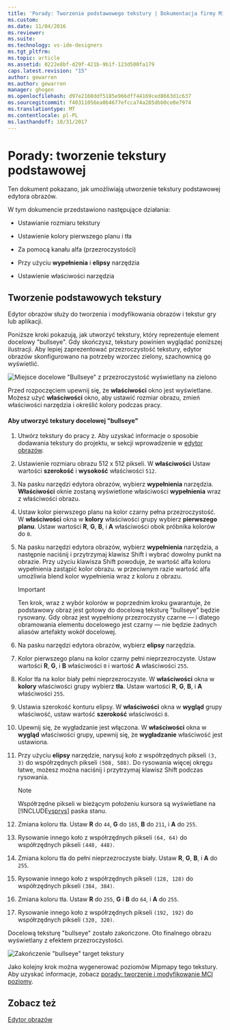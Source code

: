 ```yaml
---
title: 'Porady: Tworzenie podstawowego tekstury | Dokumentacja firmy Microsoft'
ms.custom: 
ms.date: 11/04/2016
ms.reviewer: 
ms.suite: 
ms.technology: vs-ide-designers
ms.tgt_pltfrm: 
ms.topic: article
ms.assetid: 0222e8bf-d29f-421b-9b1f-123d500fa179
caps.latest.revision: "15"
author: gewarren
ms.author: gewarren
manager: ghogen
ms.openlocfilehash: d97e2160ddf5185e966dff44169ced8663d1c637
ms.sourcegitcommit: f40311056ea0b4677efcca74a285dbb0ce0e7974
ms.translationtype: MT
ms.contentlocale: pl-PL
ms.lasthandoff: 10/31/2017
---
```

# <a name="how-to-create-a-basic-texture"></a>Porady: tworzenie tekstury podstawowej
Ten dokument pokazano, jak umożliwiają utworzenie tekstury podstawowej edytora obrazów.  
  
 W tym dokumencie przedstawiono następujące działania:  
  
-   Ustawianie rozmiaru tekstury  
  
-   Ustawienie kolory pierwszego planu i tła  
  
-   Za pomocą kanału alfa (przezroczystości)  
  
-   Przy użyciu **wypełnienia** i **elipsy** narzędzia  
  
-   Ustawienie właściwości narzędzia  
  
## <a name="creating-a-basic-texture"></a>Tworzenie podstawowych tekstury  
 Edytor obrazów służy do tworzenia i modyfikowania obrazów i tekstur gry lub aplikacji.  
  
 Poniższe kroki pokazują, jak utworzyć tekstury, który reprezentuje element docelowy "bullseye". Gdy skończysz, tekstury powinien wyglądać poniższej ilustracji. Aby lepiej zaprezentować przezroczystość tekstury, edytor obrazów skonfigurowano na potrzeby wzorzec zielony, szachownicą go wyświetlić.  
  
 ![Miejsce docelowe "Bullseye" z przezroczystość wyświetlany na zielono](../designers/media/digit-bullseye-texture-in-editor.png "cyfrę-Bullseye-tekstury-w — Edytor")  
  
 Przed rozpoczęciem upewnij się, że **właściwości** okno jest wyświetlane. Możesz użyć **właściwości** okno, aby ustawić rozmiar obrazu, zmień właściwości narzędzia i określić kolory podczas pracy.  
  
#### <a name="to-create-a-bullseye-target-texture"></a>Aby utworzyć tekstury docelowej "bullseye"  
  
1.  Utwórz tekstury do pracy z. Aby uzyskać informacje o sposobie dodawania tekstury do projektu, w sekcji wprowadzenie w [edytor obrazów](../designers/image-editor.md).  
  
2.  Ustawienie rozmiaru obrazu 512 x 512 pikseli. W **właściwości** Ustaw wartości **szerokość** i **wysokość** właściwości `512`.  
  
3.  Na pasku narzędzi edytora obrazów, wybierz **wypełnienia** narzędzia. **Właściwości** oknie zostaną wyświetlone właściwości **wypełnienia** wraz z właściwości obrazu.  
  
4.  Ustaw kolor pierwszego planu na kolor czarny pełna przezroczystość. W **właściwości** okna w **kolory** właściwości grupy wybierz **pierwszego planu**. Ustaw wartości **R**, **G**, **B**, i **A** właściwości obok próbnika kolorów do `0`.  
  
5.  Na pasku narzędzi edytora obrazów, wybierz **wypełnienia** narzędzia, a następnie naciśnij i przytrzymaj klawisz Shift i wybrać dowolny punkt na obrazie. Przy użyciu klawisza Shift powoduje, że wartość alfa koloru wypełnienia zastąpić kolor obrazu. w przeciwnym razie wartość alfa umożliwia blend kolor wypełnienia wraz z koloru z obrazu.  
  
    > [!IMPORTANT]
    >  Ten krok, wraz z wybór kolorów w poprzednim kroku gwarantuje, że podstawowy obraz jest gotowy do docelową teksturę "bullseye" będzie rysowany. Gdy obraz jest wypełniony przezroczysty czarne — i dlatego obramowania elementu docelowego jest czarny — nie będzie żadnych aliasów artefakty wokół docelowej.  
  
6.  Na pasku narzędzi edytora obrazów, wybierz **elipsy** narzędzia.  
  
7.  Kolor pierwszego planu na kolor czarny pełni nieprzezroczyste. Ustaw wartości **R**, **G**, i **B** właściwości `0` i wartość **A** właściwości `255`.  
  
8.  Kolor tła na kolor biały pełni nieprzezroczyste. W **właściwości** okna w **kolory** właściwości grupy wybierz **tła**. Ustaw wartości **R**, **G**, **B**, i **A** właściwości `255`.  
  
9. Ustawia szerokość konturu elipsy. W **właściwości** okna w **wygląd** grupy właściwość, ustaw wartość **szerokość** właściwości `8`.  
  
10. Upewnij się, że wygładzanie jest włączona. W **właściwości** okna w **wygląd** właściwości grupy, upewnij się, że **wygładzanie** właściwość jest ustawiona.  
  
11. Przy użyciu **elipsy** narzędzie, narysuj koło z współrzędnych pikseli `(3, 3)` do współrzędnych pikseli `(508, 508)`. Do rysowania więcej okręgu łatwe, możesz można naciśnij i przytrzymaj klawisz Shift podczas rysowania.  
  
    > [!NOTE]
    >  Współrzędne pikseli w bieżącym położeniu kursora są wyświetlane na [!INCLUDE[vsprvs](../code-quality/includes/vsprvs_md.md)] paska stanu.  
  
12. Zmiana koloru tła. Ustaw **R** do `44`, **G** do `165`, **B** do `211`, i **A** do `255`.  
  
13. Rysowanie innego koło z współrzędnych pikseli `(64, 64)` do współrzędnych pikseli `(448, 448)`.  
  
14. Zmiana koloru tła do pełni nieprzezroczyste biały. Ustaw **R**, **G**, **B**, i **A** do `255`.  
  
15. Rysowanie innego koło z współrzędnych pikseli `(128, 128)` do współrzędnych pikseli `(384, 384)`.  
  
16. Zmiana koloru tła. Ustaw **R** do `255`, **G** i **B** do `64`, i **A** do `255`.  
  
17. Rysowanie innego koło z współrzędnych pikseli `(192, 192)` do współrzędnych pikseli `(320, 320)`.  
  
 Docelową teksturę "bullseye" zostało zakończone. Oto finalnego obrazu wyświetlany z efektem przezroczystości.  
  
 ![Zakończenie "bullseye" target tekstury](../designers/media/gfx_image_demo_bullseye.png "gfx_image_demo_bullseye")  
  
 Jako kolejny krok można wygenerować poziomów Mipmapy tego tekstury. Aby uzyskać informacje, zobacz [porady: tworzenie i modyfikowanie MCI poziomy](../designers/how-to-create-and-modify-mip-levels.md).  
  
## <a name="see-also"></a>Zobacz też  
 [Edytor obrazów](../designers/image-editor.md)